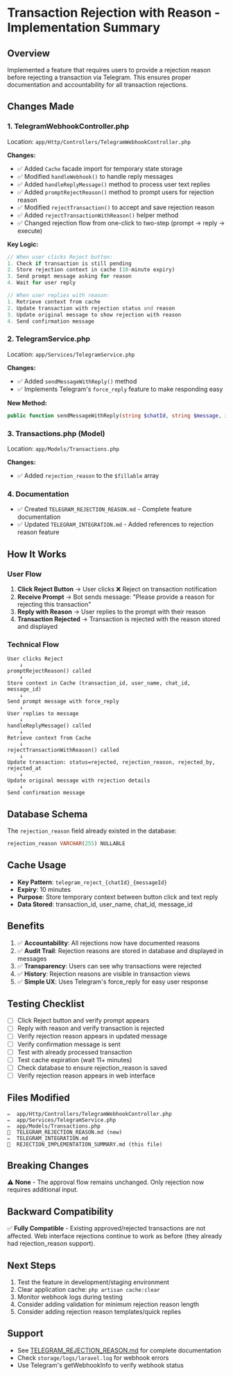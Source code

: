 # Transaction Rejection with Reason - Implementation Summary

## Overview
Implemented a feature that requires users to provide a rejection reason before rejecting a transaction via Telegram. This ensures proper documentation and accountability for all transaction rejections.

## Changes Made

### 1. **TelegramWebhookController.php** 
Location: `app/Http/Controllers/TelegramWebhookController.php`

**Changes:**
- ✅ Added `Cache` facade import for temporary state storage
- ✅ Modified `handleWebhook()` to handle reply messages
- ✅ Added `handleReplyMessage()` method to process user text replies
- ✅ Added `promptRejectReason()` method to prompt users for rejection reason
- ✅ Modified `rejectTransaction()` to accept and save rejection reason
- ✅ Added `rejectTransactionWithReason()` helper method
- ✅ Changed rejection flow from one-click to two-step (prompt → reply → execute)

**Key Logic:**
```php
// When user clicks Reject button:
1. Check if transaction is still pending
2. Store rejection context in cache (10-minute expiry)
3. Send prompt message asking for reason
4. Wait for user reply

// When user replies with reason:
1. Retrieve context from cache
2. Update transaction with rejection status and reason
3. Update original message to show rejection with reason
4. Send confirmation message
```

### 2. **TelegramService.php**
Location: `app/Services/TelegramService.php`

**Changes:**
- ✅ Added `sendMessageWithReply()` method
- ✅ Implements Telegram's `force_reply` feature to make responding easy

**New Method:**
```php
public function sendMessageWithReply(string $chatId, string $message, int $replyToMessageId): bool
```

### 3. **Transactions.php** (Model)
Location: `app/Models/Transactions.php`

**Changes:**
- ✅ Added `rejection_reason` to the `$fillable` array

### 4. **Documentation**
- ✅ Created `TELEGRAM_REJECTION_REASON.md` - Complete feature documentation
- ✅ Updated `TELEGRAM_INTEGRATION.md` - Added references to rejection reason feature

## How It Works

### User Flow
1. **Click Reject Button** → User clicks ❌ Reject on transaction notification
2. **Receive Prompt** → Bot sends message: "Please provide a reason for rejecting this transaction"
3. **Reply with Reason** → User replies to the prompt with their reason
4. **Transaction Rejected** → Transaction is rejected with the reason stored and displayed

### Technical Flow
```
User clicks Reject
    ↓
promptRejectReason() called
    ↓
Store context in Cache (transaction_id, user_name, chat_id, message_id)
    ↓
Send prompt message with force_reply
    ↓
User replies to message
    ↓
handleReplyMessage() called
    ↓
Retrieve context from Cache
    ↓
rejectTransactionWithReason() called
    ↓
Update transaction: status=rejected, rejection_reason, rejected_by, rejected_at
    ↓
Update original message with rejection details
    ↓
Send confirmation message
```

## Database Schema
The `rejection_reason` field already existed in the database:
```sql
rejection_reason VARCHAR(255) NULLABLE
```

## Cache Usage
- **Key Pattern**: `telegram_reject_{chatId}_{messageId}`
- **Expiry**: 10 minutes
- **Purpose**: Store temporary context between button click and text reply
- **Data Stored**: transaction_id, user_name, chat_id, message_id

## Benefits
1. ✅ **Accountability**: All rejections now have documented reasons
2. ✅ **Audit Trail**: Rejection reasons are stored in database and displayed in messages
3. ✅ **Transparency**: Users can see why transactions were rejected
4. ✅ **History**: Rejection reasons are visible in transaction views
5. ✅ **Simple UX**: Uses Telegram's force_reply for easy user response

## Testing Checklist
- [ ] Click Reject button and verify prompt appears
- [ ] Reply with reason and verify transaction is rejected
- [ ] Verify rejection reason appears in updated message
- [ ] Verify confirmation message is sent
- [ ] Test with already processed transaction
- [ ] Test cache expiration (wait 11+ minutes)
- [ ] Check database to ensure rejection_reason is saved
- [ ] Verify rejection reason appears in web interface

## Files Modified
```
✏️  app/Http/Controllers/TelegramWebhookController.php
✏️  app/Services/TelegramService.php
✏️  app/Models/Transactions.php
📝  TELEGRAM_REJECTION_REASON.md (new)
✏️  TELEGRAM_INTEGRATION.md
📝  REJECTION_IMPLEMENTATION_SUMMARY.md (this file)
```

## Breaking Changes
⚠️ **None** - The approval flow remains unchanged. Only rejection now requires additional input.

## Backward Compatibility
✅ **Fully Compatible** - Existing approved/rejected transactions are not affected. Web interface rejections continue to work as before (they already had rejection_reason support).

## Next Steps
1. Test the feature in development/staging environment
2. Clear application cache: `php artisan cache:clear`
3. Monitor webhook logs during testing
4. Consider adding validation for minimum rejection reason length
5. Consider adding rejection reason templates/quick replies

## Support
- See [TELEGRAM_REJECTION_REASON.md](TELEGRAM_REJECTION_REASON.md) for complete documentation
- Check `storage/logs/laravel.log` for webhook errors
- Use Telegram's getWebhookInfo to verify webhook status
